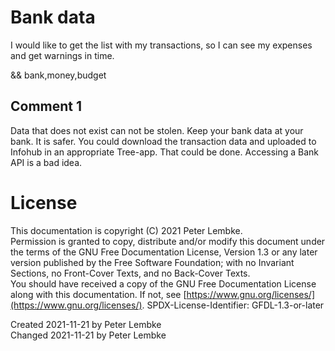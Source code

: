 # Bank data
I would like to get the list with my transactions, so I can see my expenses and get warnings in time.

&& bank,money,budget

## Comment 1
Data that does not exist can not be stolen. Keep your bank data at your bank. It is safer.
You could download the transaction data and uploaded to Infohub in an appropriate Tree-app. That could be done.
Accessing a Bank API is a bad idea.

# License
This documentation is copyright (C) 2021 Peter Lembke.  
Permission is granted to copy, distribute and/or modify this document under the terms of the GNU Free Documentation License, Version 1.3 or any later version published by the Free Software Foundation; with no Invariant Sections, no Front-Cover Texts, and no Back-Cover Texts.  
You should have received a copy of the GNU Free Documentation License along with this documentation. If not, see [https://www.gnu.org/licenses/](https://www.gnu.org/licenses/).  SPDX-License-Identifier: GFDL-1.3-or-later

Created 2021-11-21 by Peter Lembke  
Changed 2021-11-21 by Peter Lembke  

